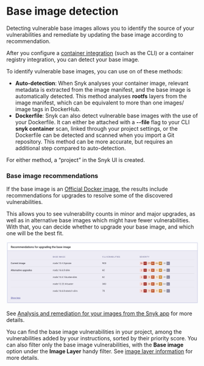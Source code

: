 # Base image detection

Detecting vulnerable base images allows you to identify the source of your vulnerabilities and remediate by updating the base image according to recommendation.

After you configure a [container integration](https://support.snyk.io/hc/en-us/categories/360000583498-Snyk-Container) \(such as the CLI\) or a container registry integration, you can detect your base image.

To identify vulnerable base images, you can use on of these methods:

* **Auto-detection**: When Snyk analyses your container image, relevant metadata is extracted from the image manifest, and the base image is automatically detected. This method analyses **rootfs** layers from the image manifest, which can be equivalent to more than one images/ image tags in DockerHub.
* **Dockerfile**: Snyk can also detect vulnerable base images with the use of your Dockerfile. It can either be attached with a **--file** flag to your CLI **snyk container** scan, linked through your project settings, or the Dockerfile can be detected and scanned when you import a Git repository. This method can be more accurate, but requires an additional step compared to auto-detection.

For either method, a “project” in the Snyk UI is created.

### Base image recommendations

If the base image is an [Official Docker image](https://docs.docker.com/docker-hub/official_images/), the results include recommendations for upgrades to resolve some of the discovered vulnerabilities. 

This allows you to see vulnerability counts in minor and major upgrades, as well as in alternative base images which might have fewer vulnerabilities. With that, you can decide whether to upgrade your base image, and which one will be the best fit.

![](../../.gitbook/assets/base-image2.png)

See [Analysis and remediation for your images from the Snyk app](https://support.snyk.io/hc/en-us/articles/360003915938-Analysis-and-remediation-for-your-images-from-the-Snyk-app) for more details. 

You can find the base image vulnerabilities in your project, among the vulnerabilities added by your instructions, sorted by their priority score. You can also filter only the base image vulnerabilities, with the **Base image** option under the **Image Layer** handy filter. See [image layer information](https://support.snyk.io/hc/en-us/articles/360017757277-Image-layer-information) for more details.

